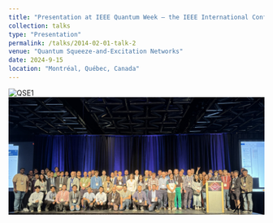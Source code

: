 ```yaml
---
title: "Presentation at IEEE Quantum Week — the IEEE International Conference on Quantum Computing and Engineering (QCE)"
collection: talks
type: "Presentation"
permalink: /talks/2014-02-01-talk-2
venue: "Quantum Squeeze-and-Excitation Networks"
date: 2024-9-15
location: "Montréal, Québec, Canada"
---
```

<img src="../images/QSE1.jpg" alt="QSE1" width="250">
<img src="../images/QSE3.png" alt="QSE3" width="600">
